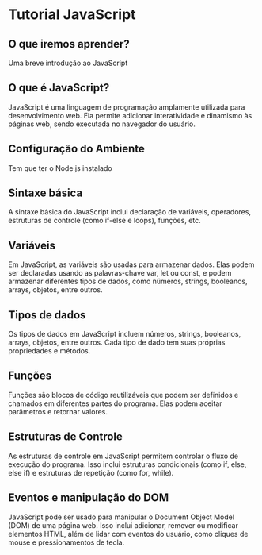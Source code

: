 # Tutorial JavaScript

## O que iremos aprender?
 Uma breve introdução ao JavaScript

 
## O que é JavaScript?
  JavaScript é uma linguagem de programação amplamente utilizada para desenvolvimento web. Ela permite adicionar interatividade e dinamismo às páginas web, sendo executada no navegador do usuário.

  
## Configuração do Ambiente
  Tem que ter o Node.js instalado

  
## Sintaxe básica
  A sintaxe básica do JavaScript inclui declaração de variáveis, operadores, estruturas de controle (como if-else e loops), funções, etc.

  
## Variáveis
  Em JavaScript, as variáveis são usadas para armazenar dados. Elas podem ser declaradas usando as palavras-chave var, let ou const, e podem armazenar diferentes tipos de dados, como números, strings, booleanos, arrays, objetos, entre outros.

  
## Tipos de dados
  Os tipos de dados em JavaScript incluem números, strings, booleanos, arrays, objetos, entre outros. Cada tipo de dado tem suas próprias propriedades e métodos.


## Funções 
  Funções são blocos de código reutilizáveis que podem ser definidos e chamados em diferentes partes do programa. Elas podem aceitar parâmetros e retornar valores.


## Estruturas de Controle
  As estruturas de controle em JavaScript permitem controlar o fluxo de execução do programa. Isso inclui estruturas condicionais (como if, else, else if) e estruturas de repetição (como for, while).


## Eventos e manipulação do DOM
  JavaScript pode ser usado para manipular o Document Object Model (DOM) de uma página web. Isso inclui adicionar, remover ou modificar elementos HTML, além de lidar com eventos do usuário, como cliques de mouse e pressionamentos de tecla.
